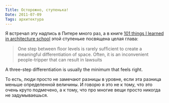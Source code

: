 ```yaml
---
Title: Осторожно, ступенька!
Date: 2011-07-09
Tags: архитектура
---
```


Я встречал эту надпись в Питере много раз, а в книге [101 things I learned in architecture school](http://www.amazon.com/101-Things-Learned-Architecture-School/dp/0262062666) этой ступеньке посвящена целая глава:

> One step between ﬂoor levels is rarely sufﬁcient to create a meaningful differentiation of space. Often, it is an inconvenient people-tripper that can result in lawsuits

A three-step differentiation is usually the minimum that feels right.

То есть, люди просто не замечают разницы в уровне, если эта разница меньше определенной величины. И говорю я это не к тому, что это очень круто подмечено, а к тому, что про многие вещи просто никогда не задумываешься.